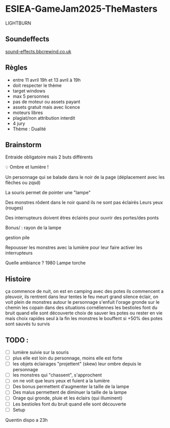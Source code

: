# ESIEA-GameJam2025-TheMasters

LIGHTBURN

## Soundeffects

[sound-effects.bbcrewind.co.uk](https://sound-effects.bbcrewind.co.uk)

## Règles

- entre 11 avril 19h et 13 avril à 19h
- doit respecter le thème
- target windows
- max 5 personnes
- pas de moteur ou assets payant
- assets gratuit mais avec licence
- moteurs libres
- plagiat/non attribution interdit
- 4 jury
- Thème : Dualité

## Brainstorm

Entraide obligatoire mais 2 buts différents

💡 Ombre et lumière !

Un personnage qui se balade dans le noir de la page (déplacement avec les flèches ou zqsd)

La souris permet de pointer une "lampe"

Des monstres rôdent dans le noir quand ils ne sont pas éclairés
Leurs yeux (rouges)

Des interrupteurs doivent êtres éclairés pour ouvrir des portes/des ponts

Bonus/ : rayon de la lampe

gestion pile

Repousser les monstres avec la lumière pour leur faire activer les interrupteurs

Quelle ambiance ?
1980
Lampe torche

## Histoire

ça commence de nuit, on est en camping avec des potes
ils commencent a pleuvoir, ils rentrent dans leur tentes
le feu meurt
grand silence
éclair, on voit plein de monstres autour
le personnage s'enfuit
l'orage gronde
sur le chemin les copain dans des situations cornéliennes
les bestioles font du bruit quand elle sont découverte
choix de sauver les potes ou rester en vie mais choix rapides
seul à la fin les monstres le bouffent
si +50% des potes sont sauvés tu survis

## TODO :

- [ ] lumière suivie sur la souris
- [ ] plus elle est loin du personnage, moins elle est forte
- [ ] les objets éclairages "projettent" (skew) leur ombre depuis le personnage
- [ ] les monstres qui "chassent", s'approchent
- [ ] on ne voit que leurs yeux et fuient a la lumière
- [ ] Des bonus permettent d'augmenter la taille de la lampe
- [ ] Des malus permettent de diminuer la taille de la lampe
- [ ] Orage qui gronde, pluie et les éclairs (qui illuminent)
- [ ] Les bestioles font du bruit quand elle sont découverte
- [ ] Setup

Quentin dispo a 23h


